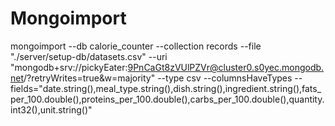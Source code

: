 # Mongoimport

mongoimport --db calorie_counter --collection records --file "./server/setup-db/datasets.csv" --uri "mongodb+srv://pickyEater:9PnCaGt8zVUlPZVr@cluster0.s0yec.mongodb.net/?retryWrites=true&w=majority" --type csv --columnsHaveTypes --fields="date.string(),meal_type.string(),dish.string(),ingredient.string(),fats_per_100.double(),proteins_per_100.double(),carbs_per_100.double(),quantity.int32(),unit.string()"
